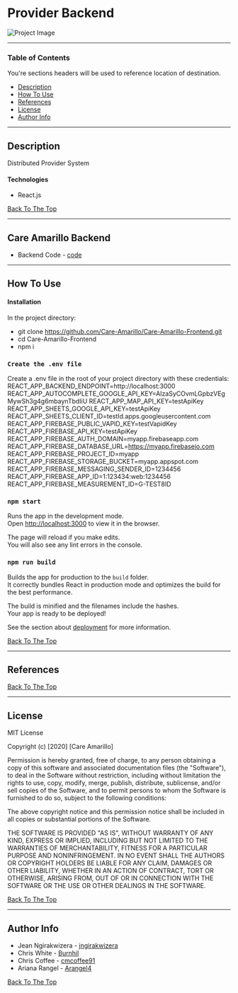 # Provider Backend 

![Project Image](project-image-url)

---

### Table of Contents
You're sections headers will be used to reference location of destination.

- [Description](#description)
- [How To Use](#how-to-use)
- [References](#references)
- [License](#license)
- [Author Info](#author-info)

---

## Description

Distributed Provider System 

#### Technologies

- React.js

[Back To The Top](#provider-backend)


---
## Care Amarillo Backend

- Backend Code - [code](https://github.com/Care-Amarillo/Care-Amarillo-Backend)

---
## How To Use

#### Installation

In the project directory:

- git clone https://github.com/Care-Amarillo/Care-Amarillo-Frontend.git
- cd Care-Amarillo-Frontend
- npm i 

### `Create the .env file`
Create a .env file in the root of your project directory with these credentials:
REACT_APP_BACKEND_ENDPOINT=http://localhost:3000
REACT_APP_AUTOCOMPLETE_GOOGLE_API_KEY=AIzaSyCOvmLGpbzVEgMywSh3g4g6mbaynTbdIiU
REACT_APP_MAP_API_KEY=testApiKey
REACT_APP_SHEETS_GOOGLE_API_KEY=testApiKey
REACT_APP_SHEETS_CLIENT_ID=testId.apps.googleusercontent.com
REACT_APP_FIREBASE_PUBLIC_VAPID_KEY=testVapidKey
REACT_APP_FIREBASE_API_KEY=testApiKey
REACT_APP_FIREBASE_AUTH_DOMAIN=myapp.firebaseapp.com
REACT_APP_FIREBASE_DATABASE_URL=https://myapp.firebaseio.com
REACT_APP_FIREBASE_PROJECT_ID=myapp
REACT_APP_FIREBASE_STORAGE_BUCKET=myapp.appspot.com
REACT_APP_FIREBASE_MESSAGING_SENDER_ID=1234456
REACT_APP_FIREBASE_APP_ID=1:123434:web:1234456
REACT_APP_FIREBASE_MEASUREMENT_ID=G-TEST8ID

### `npm start`

Runs the app in the development mode.<br />
Open [http://localhost:3000](http://localhost:3000) to view it in the browser.

The page will reload if you make edits.<br />
You will also see any lint errors in the console.


### `npm run build`

Builds the app for production to the `build` folder.<br />
It correctly bundles React in production mode and optimizes the build for the best performance.

The build is minified and the filenames include the hashes.<br />
Your app is ready to be deployed!

See the section about [deployment](https://facebook.github.io/create-react-app/docs/deployment) for more information.


[Back To The Top](#provider-backend)

---

## References
[Back To The Top](#provider-backend)

---

## License

MIT License

Copyright (c) [2020] [Care Amarillo]

Permission is hereby granted, free of charge, to any person obtaining a copy
of this software and associated documentation files (the "Software"), to deal
in the Software without restriction, including without limitation the rights
to use, copy, modify, merge, publish, distribute, sublicense, and/or sell
copies of the Software, and to permit persons to whom the Software is
furnished to do so, subject to the following conditions:

The above copyright notice and this permission notice shall be included in all
copies or substantial portions of the Software.

THE SOFTWARE IS PROVIDED "AS IS", WITHOUT WARRANTY OF ANY KIND, EXPRESS OR
IMPLIED, INCLUDING BUT NOT LIMITED TO THE WARRANTIES OF MERCHANTABILITY,
FITNESS FOR A PARTICULAR PURPOSE AND NONINFRINGEMENT. IN NO EVENT SHALL THE
AUTHORS OR COPYRIGHT HOLDERS BE LIABLE FOR ANY CLAIM, DAMAGES OR OTHER
LIABILITY, WHETHER IN AN ACTION OF CONTRACT, TORT OR OTHERWISE, ARISING FROM,
OUT OF OR IN CONNECTION WITH THE SOFTWARE OR THE USE OR OTHER DEALINGS IN THE
SOFTWARE.

[Back To The Top](#provider-backend)

---

## Author Info

- Jean Ngirakwizera - [jngirakwizera](https://github.com/jngirakwizera)
- Chris White - [Burnhil](https://github.com/Burnhil)
- Chris Coffee - [cmcoffee91](https://github.com/cmcoffee91)
- Ariana Rangel - [Arangel4](https://github.com/Arangel4)

[Back To The Top](#top)


